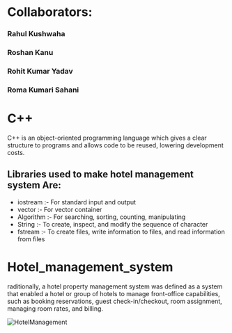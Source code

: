 # Collaborators:
### Rahul Kushwaha
### Roshan Kanu
### Rohit Kumar Yadav
### Roma Kumari Sahani


# C++
C++ is an object-oriented programming language which gives a clear structure to programs and allows code to be reused, lowering development costs.

## Libraries used to make hotel management system Are:
* iostream :- For standard input and output
* vector :- For vector container 
* Algorithm :- For searching, sorting, counting, manipulating
* String :- To create, inspect, and modify the sequence of character
* fstream :- To create files, write information to files, and read information from files


# Hotel_management_system
raditionally, a hotel property management system was defined as a system that enabled a hotel or group of hotels to manage front-office capabilities, such as booking reservations, guest check-in/checkout, room assignment, managing room rates, and billing.

![HotelManagement](https://github.com/user-attachments/assets/8254ff6b-6fbe-4b89-ba35-f7acda8b3ab2)
